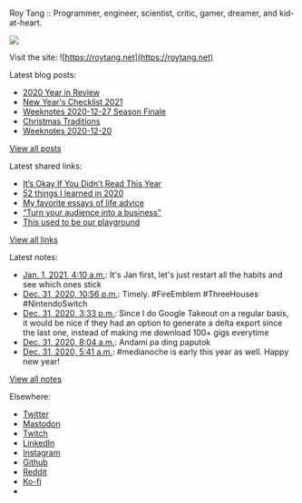 Roy Tang :: Programmer, engineer, scientist, critic, gamer, dreamer, and kid-at-heart.

![](https://roytang.net/static/img/profile.jpg)

Visit the site: ![https://roytang.net](https://roytang.net)

Latest blog posts:

- [2020 Year in Review](https://roytang.net/2021/01/2020-year-in-review/)
- [New Year&#x27;s Checklist 2021](https://roytang.net/2021/01/new-years-checklist/)
- [Weeknotes 2020-12-27 Season Finale](https://roytang.net/2020/12/weeknotes-2020-12-27/)
- [Christmas Traditions](https://roytang.net/2020/12/xmas-traditions/)
- [Weeknotes 2020-12-20](https://roytang.net/2020/12/weeknotes-2020-12-20/)

[View all posts](https://roytang.net/blog)

Latest shared links:

- [It’s Okay If You Didn’t Read This Year](https://roytang.net/2021/01/its-okay-if-you-didnt-read-this-year/)
- [52 things I learned in 2020](https://roytang.net/2020/12/52-things-i-learned-in-2020/)
- [My favorite essays of life advice](https://roytang.net/2020/12/my-favorite-essays-of-life-advice/)
- [“Turn your audience into a business”](https://roytang.net/2020/12/turn-your-audience-into-a-business/)
- [This used to be our playground](https://roytang.net/2020/12/this-used-to-be-our-playground/)

[View all links](https://roytang.net/links)

Latest notes:

- [Jan. 1, 2021, 4:10 a.m.](https://roytang.net/2021/01/1344979283568050176/): It&#x27;s Jan first, let&#x27;s just restart all the habits and see which ones stick
- [Dec. 31, 2020, 10:56 p.m.](https://roytang.net/2020/12/1344900329939161097/): Timely. #FireEmblem #ThreeHouses #NintendoSwitch
- [Dec. 31, 2020, 3:33 p.m.](https://roytang.net/2020/12/1344788913697669120/): Since I do Google Takeout on a regular basis, it would be nice if they had an option to generate a delta export since the last one, instead of making me download 100+ gigs everytime
- [Dec. 31, 2020, 8:04 a.m.](https://roytang.net/2020/12/1344675891784212485/): Andami pa ding paputok
- [Dec. 31, 2020, 5:41 a.m.](https://roytang.net/2020/12/1344639767586041861/): #medianoche is early this year as well. Happy new year!

[View all notes](https://roytang.net/notes)

Elsewhere:

- [Twitter](https://twitter.com/roytang)
- [Mastodon](https://mastodon.technology/@roytang)
- [Twitch](https://twitch.tv/twitchyroy)
- [LinkedIn](https://www.linkedin.com/in/roytang)
- [Instagram](https://instagram.com/roytang0400)
- [Github](https://github.com/roytang)
- [Reddit](https://reddit.com/u/hungryroy)
- [Ko-fi](https://ko-fi.com/roytang)
- [](mailto:hello@roytang.net)